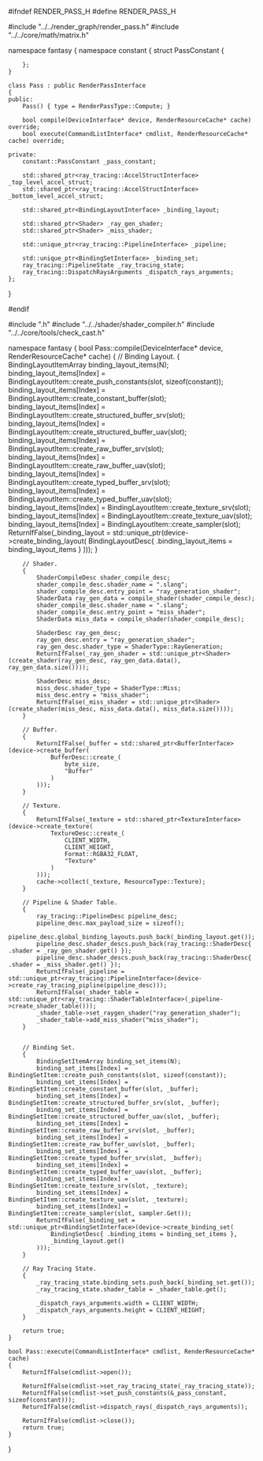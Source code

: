 #ifndef RENDER_PASS_H
#define RENDER_PASS_H
 
#include "../../render_graph/render_pass.h"
#include "../../core/math/matrix.h"
 
namespace fantasy
{
	namespace constant
	{
		struct PassConstant
		{

		};
	}

	class Pass : public RenderPassInterface
	{
	public:
		Pass() { type = RenderPassType::Compute; }

		bool compile(DeviceInterface* device, RenderResourceCache* cache) override;
		bool execute(CommandListInterface* cmdlist, RenderResourceCache* cache) override;

	private:
		constant::PassConstant _pass_constant;

		std::shared_ptr<ray_tracing::AccelStructInterface> _top_level_accel_struct;
		std::shared_ptr<ray_tracing::AccelStructInterface> _bottom_level_accel_struct;
		
		std::shared_ptr<BindingLayoutInterface> _binding_layout;

		std::shared_ptr<Shader> _ray_gen_shader;
		std::shared_ptr<Shader> _miss_shader;

		std::unique_ptr<ray_tracing::PipelineInterface> _pipeline;

		std::unique_ptr<BindingSetInterface> _binding_set;
		ray_tracing::PipelineState _ray_tracing_state;
        ray_tracing::DispatchRaysArguments _dispatch_rays_arguments;
	};

}
 
#endif





#include ".h"
#include "../../shader/shader_compiler.h"
#include "../../core/tools/check_cast.h"

namespace fantasy
{
	bool Pass::compile(DeviceInterface* device, RenderResourceCache* cache)
	{
		// Binding Layout.
		{
			BindingLayoutItemArray binding_layout_items(N);
			binding_layout_items[Index] = BindingLayoutItem::create_push_constants(slot, sizeof(constant));
			binding_layout_items[Index] = BindingLayoutItem::create_constant_buffer(slot);
			binding_layout_items[Index] = BindingLayoutItem::create_structured_buffer_srv(slot);
			binding_layout_items[Index] = BindingLayoutItem::create_structured_buffer_uav(slot);
			binding_layout_items[Index] = BindingLayoutItem::create_raw_buffer_srv(slot);
			binding_layout_items[Index] = BindingLayoutItem::create_raw_buffer_uav(slot);
			binding_layout_items[Index] = BindingLayoutItem::create_typed_buffer_srv(slot);
			binding_layout_items[Index] = BindingLayoutItem::create_typed_buffer_uav(slot);
			binding_layout_items[Index] = BindingLayoutItem::create_texture_srv(slot);
			binding_layout_items[Index] = BindingLayoutItem::create_texture_uav(slot);
			binding_layout_items[Index] = BindingLayoutItem::create_sampler(slot);
			ReturnIfFalse(_binding_layout = std::unique_ptr<BindingLayoutInterface>(device->create_binding_layout(
				BindingLayoutDesc{ .binding_layout_items = binding_layout_items }
			)));
		}

		// Shader.
		{
			ShaderCompileDesc shader_compile_desc;
			shader_compile_desc.shader_name = ".slang";
			shader_compile_desc.entry_point = "ray_generation_shader";
			ShaderData ray_gen_data = compile_shader(shader_compile_desc);
			shader_compile_desc.shader_name = ".slang";
			shader_compile_desc.entry_point = "miss_shader";
			ShaderData miss_data = compile_shader(shader_compile_desc);

			ShaderDesc ray_gen_desc;
			ray_gen_desc.entry = "ray_generation_shader";
			ray_gen_desc.shader_type = ShaderType::RayGeneration;
			ReturnIfFalse(_ray_gen_shader = std::unique_ptr<Shader>(create_shader(ray_gen_desc, ray_gen_data.data(), ray_gen_data.size())));

			ShaderDesc miss_desc;
			miss_desc.shader_type = ShaderType::Miss;
			miss_desc.entry = "miss_shader";
			ReturnIfFalse(_miss_shader = std::unique_ptr<Shader>(create_shader(miss_desc, miss_data.data(), miss_data.size())));
		}

		// Buffer.
		{
			ReturnIfFalse(_buffer = std::shared_ptr<BufferInterface>(device->create_buffer(
				BufferDesc::create_(
					byte_size, 
					"Buffer"
				)
			)));
		}

		// Texture.
		{
			ReturnIfFalse(_texture = std::shared_ptr<TextureInterface>(device->create_texture(
				TextureDesc::create_(
					CLIENT_WIDTH,
					CLIENT_HEIGHT,
					Format::RGBA32_FLOAT,
					"Texture"
				)
			)));
			cache->collect(_texture, ResourceType::Texture);
		}
 
		// Pipeline & Shader Table.
		{
            ray_tracing::PipelineDesc pipeline_desc;
            pipeline_desc.max_payload_size = sizeof();
            pipeline_desc.global_binding_layouts.push_back(_binding_layout.get());
            pipeline_desc.shader_descs.push_back(ray_tracing::ShaderDesc{ .shader = _ray_gen_shader.get() });
            pipeline_desc.shader_descs.push_back(ray_tracing::ShaderDesc{ .shader = _miss_shader.get() });
            ReturnIfFalse(_pipeline = std::unique_ptr<ray_tracing::PipelineInterface>(device->create_ray_tracing_pipline(pipeline_desc)));
            ReturnIfFalse(_shader_table = std::unique_ptr<ray_tracing::ShaderTableInterface>(_pipeline->create_shader_table()));
            _shader_table->set_raygen_shader("ray_generation_shader");
            _shader_table->add_miss_shader("miss_shader");
		}


		// Binding Set.
		{
			BindingSetItemArray binding_set_items(N);
			binding_set_items[Index] = BindingSetItem::create_push_constants(slot, sizeof(constant));
			binding_set_items[Index] = BindingSetItem::create_constant_buffer(slot, _buffer);
			binding_set_items[Index] = BindingSetItem::create_structured_buffer_srv(slot, _buffer);
			binding_set_items[Index] = BindingSetItem::create_structured_buffer_uav(slot, _buffer);
			binding_set_items[Index] = BindingSetItem::create_raw_buffer_srv(slot, _buffer);
			binding_set_items[Index] = BindingSetItem::create_raw_buffer_uav(slot, _buffer);
			binding_set_items[Index] = BindingSetItem::create_typed_buffer_srv(slot, _buffer);
			binding_set_items[Index] = BindingSetItem::create_typed_buffer_uav(slot, _buffer);
			binding_set_items[Index] = BindingSetItem::create_texture_srv(slot, _texture);
			binding_set_items[Index] = BindingSetItem::create_texture_uav(slot, _texture);
			binding_set_items[Index] = BindingSetItem::create_sampler(slot, sampler.Get());
			ReturnIfFalse(_binding_set = std::unique_ptr<BindingSetInterface>(device->create_binding_set(
				BindingSetDesc{ .binding_items = binding_set_items },
				_binding_layout.get()
			)));
		}

		// Ray Tracing State.
		{
            _ray_tracing_state.binding_sets.push_back(_binding_set.get());
            _ray_tracing_state.shader_table = _shader_table.get();

            _dispatch_rays_arguments.width = CLIENT_WIDTH;
            _dispatch_rays_arguments.height = CLIENT_HEIGHT;
		}

		return true;
	}

	bool Pass::execute(CommandListInterface* cmdlist, RenderResourceCache* cache)
	{
		ReturnIfFalse(cmdlist->open());

        ReturnIfFalse(cmdlist->set_ray_tracing_state(_ray_tracing_state));
        ReturnIfFalse(cmdlist->set_push_constants(&_pass_constant, sizeof(constant)));
        ReturnIfFalse(cmdlist->dispatch_rays(_dispatch_rays_arguments));

		ReturnIfFalse(cmdlist->close());
		return true;
	}
}

